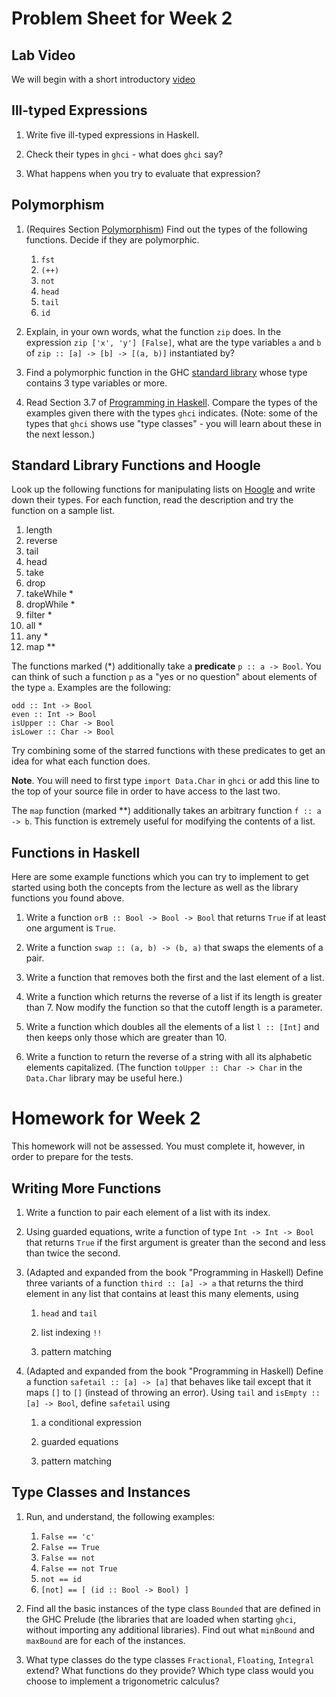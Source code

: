 # Problem Sheet for Week 2

## Lab Video

We will begin with a short introductory [video](https://bham.cloud.panopto.eu/Panopto/Pages/Viewer.aspx?id=ea24b3c5-c0ed-4544-ae13-af2300d9503f)

## Ill-typed Expressions

1. Write five ill-typed expressions in Haskell.

2. Check their types in `ghci` - what does `ghci` say?

3. What happens when you try to evaluate that expression?

## Polymorphism

1. (Requires Section [Polymorphism](polymorphism.md))
   Find out the types of the following functions. Decide if they are polymorphic.

   1. `fst`
   2. `(++)`
   3. `not`
   4. `head`
   5. `tail`
   6. `id`

2. Explain, in your own words, what the function `zip` does. In the expression `zip ['x', 'y'] [False]`, what are the type variables `a` and `b` of `zip :: [a] -> [b] -> [(a, b)]` instantiated by?

3. Find a polymorphic function in the GHC [standard library](https://hackage.haskell.org/package/base-4.17.0.0/docs/Prelude.html) whose type contains 3 type variables or more.

4. Read Section 3.7 of [Programming in Haskell](https://rl.talis.com/3/bham/lists/D8A4E97C-76C1-121A-7100-E513B9C6B342.html?lang=en). Compare the types of the examples given there with the types `ghci` indicates. (Note: some of the types that `ghci` shows use "type classes" - you will learn about these in the next lesson.)

## Standard Library Functions and Hoogle

Look up the following functions for manipulating lists on
[Hoogle](https://hoogle.haskell.org/) and write down their types.  For
each function, read the description and try the function on a sample list.

1. length
1. reverse
1. tail
1. head
1. take
1. drop
1. takeWhile *
1. dropWhile *
1. filter *
1. all *
1. any *
1. map **

The functions marked (*) additionally take a **predicate** `p :: a -> Bool`.  You can think of such a function `p` as a "yes or no question" about elements of the type `a`.  Examples are the following:
```
odd :: Int -> Bool
even :: Int -> Bool
isUpper :: Char -> Bool
isLower :: Char -> Bool
```
Try combining some of the starred functions with these predicates to get an idea for what each function does.

**Note**.  You will need to first type `import Data.Char` in `ghci` or add this line to the top of your source file in order to have access to the last two.

The `map` function (marked **) additionally takes an arbitrary function `f :: a -> b`.  This function is extremely useful for modifying the contents of a list.

## Functions in Haskell

Here are some example functions which you can try to implement to get started using both the concepts from the lecture as well as the library functions you found above.

1. Write a function `orB :: Bool -> Bool -> Bool` that returns `True` if at least one argument is `True`.

1. Write a function `swap :: (a, b) -> (b, a)` that swaps the elements of a pair.

1. Write a function that removes both the first and the last element of a list.

1. Write a function which returns the reverse of a list if its length is greater than 7.  Now modify the function so that the cutoff length is a parameter.

1. Write a function which doubles all the elements of a list `l :: [Int]` and then keeps only those which are greater than 10.

1. Write a function to return the reverse of a string with all its alphabetic elements capitalized. (The function `toUpper :: Char -> Char` in the `Data.Char` library may be useful here.)

# Homework for Week 2

This homework will not be assessed.  You must complete it, however, in order to prepare for the tests.

## Writing More Functions

1. Write a function to pair each element of a list with its index.

1. Using guarded equations, write a function of type `Int -> Int -> Bool` that returns `True` if the first argument is greater than the second and less than twice the second.

1. (Adapted and expanded from the book "Programming in Haskell)
   Define three variants of a function `third :: [a] -> a` that returns the third element in any list that contains at least this many elements, using

   1. `head` and `tail`

   1. list indexing `!!`

   1. pattern matching

1. (Adapted and expanded from the book "Programming in Haskell)
   Define a function `safetail :: [a] -> [a]` that behaves like tail except that it maps `[]` to `[]` (instead of throwing an error). Using `tail` and `isEmpty :: [a] -> Bool`,
   define `safetail` using

   1. a conditional expression

   1. guarded equations

   1. pattern matching

## Type Classes and Instances

1. Run, and understand, the following examples:
    1. `False == 'c'`
    2. `False == True`
    3. `False == not`
    4. `False == not True`
    5. `not == id`
    6. `[not] == [ (id :: Bool -> Bool) ]`

1. Find all the basic instances of the type class `Bounded` that are defined in the GHC Prelude (the libraries that are loaded when starting `ghci`, without importing any additional libraries). Find out what `minBound` and `maxBound` are for each of the instances.

1. What type classes do the type classes `Fractional`, `Floating`, `Integral` extend? What functions do they provide? Which type class would you choose to implement a trigonometric calculus?
